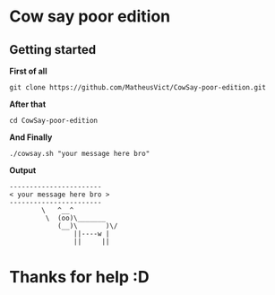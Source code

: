 # Cow say poor edition

## Getting started

**First of all**

```git clone https://github.com/MatheusVict/CowSay-poor-edition.git```

**After that**

```cd CowSay-poor-edition```

**And Finally**


```shell
./cowsay.sh "your message here bro"
```

**Output**

```
-----------------------
< your message here bro >
-----------------------
        \   ^__^
         \  (oo)\_______
            (__)\       )\/
                ||----w |
                ||     ||

```

# Thanks for help :D